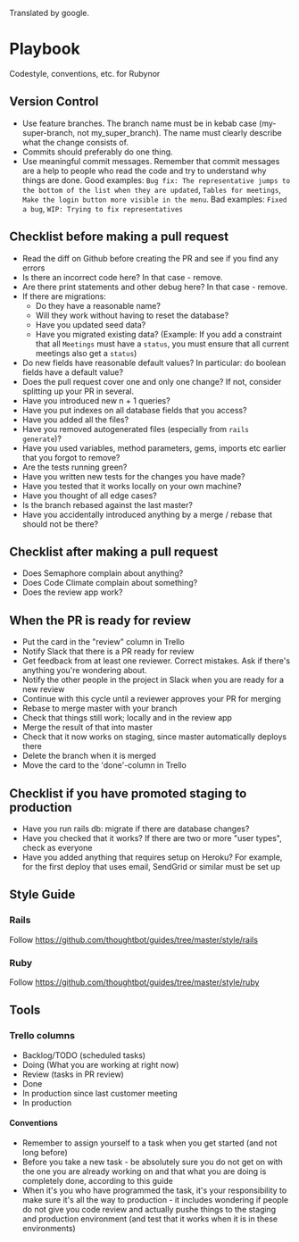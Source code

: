 Translated by google. 

# Playbook
Codestyle, conventions, etc. for Rubynor

## Version Control
- Use feature branches. The branch name must be in kebab case (my-super-branch, not my_super_branch). The name must clearly describe what the change consists of.
- Commits should preferably do one thing.
- Use meaningful commit messages. Remember that commit messages are a help to people who read the code and try to understand why things are done. Good examples: `Bug fix: The representative jumps to the bottom of the list when they are updated`, `Tables for meetings`, `Make the login button more visible in the menu`. Bad examples: `Fixed a bug`, `WIP: Trying to fix representatives`


## Checklist before making a pull request
- Read the diff on Github before creating the PR and see if you find any errors
- Is there an incorrect code here? In that case - remove.
- Are there print statements and other debug here? In that case - remove.
- If there are migrations:
  - Do they have a reasonable name?
  - Will they work without having to reset the database?
  - Have you updated seed data?
  - Have you migrated existing data? (Example: If you add a constraint that all `Meetings` must have a `status`, you must ensure that all current meetings also get a `status`)
- Do new fields have reasonable default values? In particular: do boolean fields have a default value?
- Does the pull request cover one and only one change? If not, consider splitting up your PR in several.
- Have you introduced new n + 1 queries?
- Have you put indexes on all database fields that you access?
- Have you added all the files?
- Have you removed autogenerated files (especially from `rails generate`)?
- Have you used variables, method parameters, gems, imports etc earlier that you forgot to remove?
- Are the tests running green?
- Have you written new tests for the changes you have made?
- Have you tested that it works locally on your own machine?
- Have you thought of all edge cases?
- Is the branch rebased against the last master?
- Have you accidentally introduced anything by a merge / rebase that should not be there?

## Checklist after making a pull request
- Does Semaphore complain about anything?
- Does Code Climate complain about something?
- Does the review app work?

## When the PR is ready for review
- Put the card in the "review" column in Trello
- Notify Slack that there is a PR ready for review
- Get feedback from at least one reviewer. Correct mistakes. Ask if there's anything you're wondering about.
- Notify the other people in the project in Slack when you are ready for a new review
- Continue with this cycle until a reviewer approves your PR for merging
- Rebase to merge master with your branch
- Check that things still work; locally and in the review app
- Merge the result of that into master
- Check that it now works on staging, since master automatically deploys there
- Delete the branch when it is merged
- Move the card to the 'done'-column in Trello

## Checklist if you have promoted staging to production
- Have you run rails db: migrate if there are database changes?
- Have you checked that it works? If there are two or more "user types", check as everyone
- Have you added anything that requires setup on Heroku? For example, for the first deploy that uses email, SendGrid or similar must be set up

## Style Guide

### Rails
Follow https://github.com/thoughtbot/guides/tree/master/style/rails

### Ruby
Follow https://github.com/thoughtbot/guides/tree/master/style/ruby

## Tools

### Trello columns
* Backlog/TODO (scheduled tasks)
* Doing (What you are working at right now)
* Review (tasks in PR review)
* Done
* In production since last customer meeting
* In production

#### Conventions
* Remember to assign yourself to a task when you get started (and not long before)
* Before you take a new task - be absolutely sure you do not get on with the one you are already working on and that what you are doing is completely done, according to this guide
* When it's you who have programmed the task, it's your responsibility to make sure it's all the way to production - it includes wondering if people do not give you code review and actually pushe things to the staging and production environment (and test that it works when it is in these environments)
